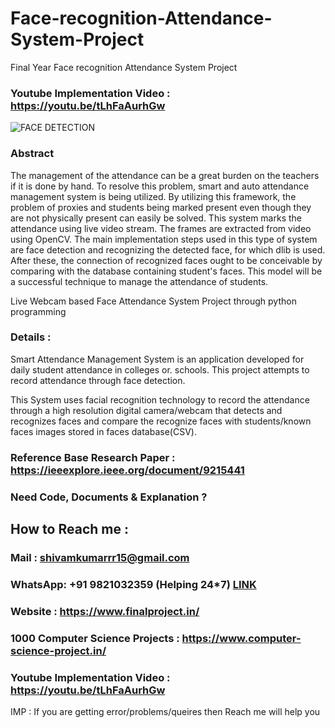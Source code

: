 # Face-recognition-Attendance-System-Project
Final Year Face recognition Attendance System Project 

### Youtube Implementation Video : https://youtu.be/tLhFaAurhGw


![FACE DETECTION](https://user-images.githubusercontent.com/28294942/166667109-d2024d8c-9aec-44ed-93f8-8f1d9b66098a.png)


### Abstract 

The management of the attendance can be a great burden on the teachers if it is done by hand. To resolve this problem, smart and auto attendance management system is being utilized. By utilizing this framework, the problem of proxies and students being marked present even though they are not physically present can easily be solved. This system marks the attendance using live video stream. The frames are extracted from video using OpenCV. The main implementation steps used in this type of system are face detection and recognizing the detected face, for which dlib is used. After these, the connection of recognized faces ought to be conceivable by comparing with the database containing student's faces. This model will be a successful technique to manage the attendance of students.

Live Webcam based Face Attendance System Project through python programming

### Details :

Smart Attendance Management System is an application developed for daily student attendance in colleges or. schools. This project attempts to record attendance through face detection.

This System uses facial recognition technology to record the attendance through a high resolution digital camera/webcam that detects and recognizes faces and compare the recognize faces with students/known faces images stored in faces database(CSV).

### Reference Base Research Paper : https://ieeexplore.ieee.org/document/9215441

### Need Code, Documents & Explanation ? 

## How to Reach me :

### Mail : shivamkumarrr15@gmail.com 

### WhatsApp: **+91 9821032359** (Helping 24*7) **[LINK](https://wa.me/message/CHWN2AHCPMAZK1)** 

### Website : https://www.finalproject.in/

### 1000 Computer Science Projects : https://www.computer-science-project.in/

### Youtube Implementation Video : https://youtu.be/tLhFaAurhGw

IMP : If you are getting error/problems/queires then Reach me will help you
